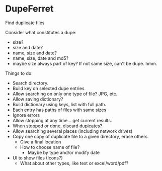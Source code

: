 # DupeFerret
Find duplicate files

Consider what constitutes a dupe:
* size?
* size and date?
* name, size and date?
* name, size, date and md5?
* maybe size always part of key? If not same size, can't be dupe. hmm.

Things to do:
* Search directory.
* Build key on selected dupe entries
* Allow searching on only one type of file? JPG, etc.
* Allow saving dictionary?
* Build dictionary using keys, list<string> with full path.
* Each entry has paths of files with same sizes
* Ignore errors 
* Allow stopping at any time... get current results.
* When stopped or done, discard dupicates?
* Allow searching several places (including network drives)
* Copy one copy of duplicate file to a given directory, erase others. 
  * Give a final location
  * How to choose name of file? 
    * Maybe by type and/or modify date
* UI to show files (Icons?) 
  * What about other types, like text or excel/word/pdf?